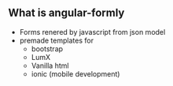 ##  What is angular-formly
- Forms renered by javascript from json model
- premade templates for
  - bootstrap
  - LumX
  - Vanilla html
  - ionic (mobile development)
